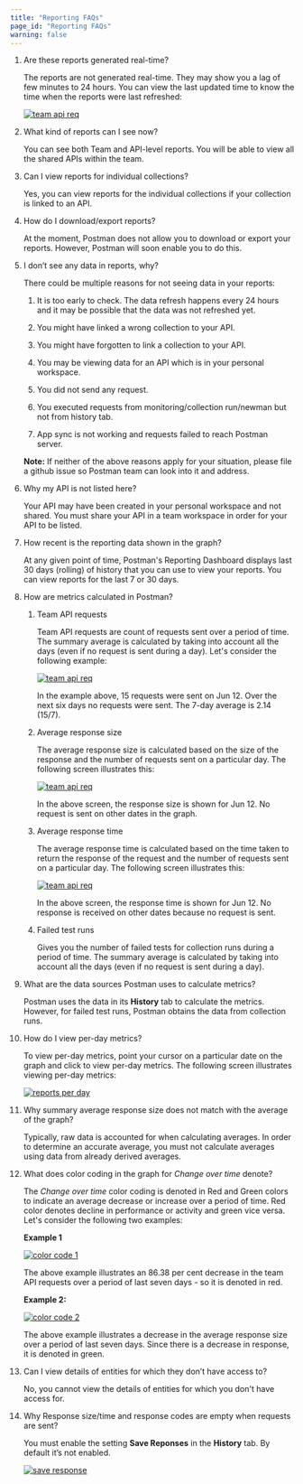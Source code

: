```yaml
---
title: "Reporting FAQs"
page_id: "Reporting FAQs"
warning: false
---
```


1.	Are these reports generated real-time?

    The reports are not generated real-time. They may show you a lag of few minutes to 24 hours. You can view the last updated time to know the time when the reports were last refreshed:

    [![team api req](https://s3.amazonaws.com/postman-static-getpostman-com/postman-docs/Reports-LastUpdated.png)](https://s3.amazonaws.com/postman-static-getpostman-com/postman-docs/Reports-LastUpdated.png) 

2.	What kind of reports can I see now?

    You can see both Team and API-level reports. You will be able to view all the shared APIs within the team. 

3.	Can I view reports for individual collections?

    Yes, you can view reports for the individual collections if your collection is linked to an API. 

4.	How do I download/export reports?

    At the moment, Postman does not allow you to download or export your reports. However, Postman will soon enable you to do this. 

5.	I don’t see any data in reports, why?

    There could be multiple reasons 
    for not seeing data in your reports: 

    1. It is too early to check. The data refresh happens every 24 hours and it may be possible that the data was not refreshed yet. 
    
    2. You might have linked a wrong collection to your API.

    3. You might have forgotten to link a collection to your API.

    4. You may be viewing data for an API which is in your personal workspace.

    5.  You did not send any request.

    6. You executed requests from monitoring/collection run/newman but not from history tab.

    7. App sync is not working and requests failed to reach Postman server.

    **Note:** If neither of the above reasons apply for your situation, please file a github issue so Postman team can look into it and address. 

6.	Why my API is not listed here?

    Your API may have been created in your personal workspace and not shared. You must share your API in a team workspace in order for your API to be listed. 

7.	How recent is the reporting data shown in the graph?

    At any given point of time, Postman's Reporting Dashboard displays last 30 days (rolling) of history that you can use to view your reports. You can view reports for the last 7 or 30 days. 

8.	How are metrics calculated in Postman?

    1. Team API requests

        Team API requests are count of requests sent over a period of time. The summary average is calculated by taking into account all the days (even if no request is sent during a day). Let's consider the following example:

        [![team api req](https://s3.amazonaws.com/postman-static-getpostman-com/postman-docs/Reports-TeamAPI.png)](https://s3.amazonaws.com/postman-static-getpostman-com/postman-docs/Reports-TeamAPI.png) 

        In the example above, 15 requests were sent on Jun 12. Over the next six days no requests were sent. The 7-day average is 2.14 (15/7).

    2.	Average response size
 
        The average response size is calculated based on the size of the response and the number of requests sent on a particular day. The following screen illustrates this:

        [![team api req](https://s3.amazonaws.com/postman-static-getpostman-com/postman-docs/Reports-AvgResp.png)](https://s3.amazonaws.com/postman-static-getpostman-com/postman-docs/Reports-AvgResp.png) 

        In the above screen, the response size is shown for Jun 12. No request is sent on other dates in the graph. 

    3.	Average response time

        The average response time is calculated based on the time taken to return the response of the request and the number of requests sent on a particular day. The following screen illustrates this:

        [![team api req](https://s3.amazonaws.com/postman-static-getpostman-com/postman-docs/Reports-AvgRespTime.png)](https://s3.amazonaws.com/postman-static-getpostman-com/postman-docs/Reports-AvgRespTime.png) 

        In the above screen, the response time is shown for Jun 12. No response is received on other dates because no request is sent.

    4.	Failed test runs

        Gives you the number of failed tests for collection runs during a period of time. The summary average is calculated by taking into account all the days (even if no request is sent during a day). 

9.	What are the data sources Postman uses to calculate metrics?

    Postman uses the data in its **History** tab to calculate the metrics. However, for failed test runs, Postman obtains the data from collection runs.

10.	How do I view per-day metrics?

    To view per-day metrics, point your cursor on a particular date on the graph and click to view per-day metrics. The following screen illustrates viewing per-day metrics:

    [![reports per day](https://s3.amazonaws.com/postman-static-getpostman-com/postman-docs/Reports-PerDay1.gif)](https://s3.amazonaws.com/postman-static-getpostman-com/postman-docs/Reports-PerDay1.gif) 

11.	Why summary average response size does not match with the average of the graph?

    Typically, raw data is accounted for when calculating averages. In order to determine an accurate average, you must not calculate averages using data from already derived averages.   

12.	What does color coding in the graph for *Change over time* denote?

    The *Change over time* color coding is denoted in Red and Green colors to indicate an average decrease or increase over a period of time. Red color denotes decline in performance or activity and green vice versa. Let's consider the following two examples:

    **Example 1**
 
    [![color code 1](https://s3.amazonaws.com/postman-static-getpostman-com/postman-docs/Reports-ColorCode1.png)](https://s3.amazonaws.com/postman-static-getpostman-com/postman-docs/Reports-ColorCode1.png) 

    The above example illustrates an 86.38 per cent decrease in the team API requests over a period of last seven days - so it is denoted in red. 

    **Example 2:** 

     [![color code 2](https://s3.amazonaws.com/postman-static-getpostman-com/postman-docs/Reports-ColorCode2.png)](https://s3.amazonaws.com/postman-static-getpostman-com/postman-docs/Reports-ColorCode2.png) 

     The above example illustrates a decrease in the average response size over a period of last seven days. Since there is a decrease in response, it is denoted in green.

13.	Can I view details of entities for which they don’t have access to?

    No, you cannot view the details of entities for which you don't have access for.

14.	Why Response size/time and response codes are empty when requests are sent?

    You must enable the setting **Save Reponses** in the **History** tab. By default it’s not enabled.

    [![save response](https://s3.amazonaws.com/postman-static-getpostman-com/postman-docs/History_Response_Jun18.png)](https://s3.amazonaws.com/postman-static-getpostman-com/postman-docs/History_Response_Jun18.png) 